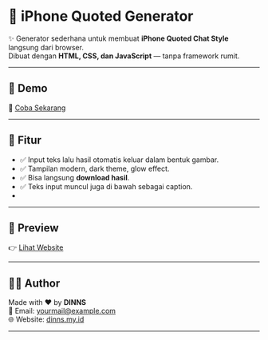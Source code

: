 # 📱 iPhone Quoted Generator  

✨ Generator sederhana untuk membuat **iPhone Quoted Chat Style** langsung dari browser.  
Dibuat dengan **HTML, CSS, dan JavaScript** — tanpa framework rumit.  

---

## 🌟 Demo
🔗 [Coba Sekarang](https://your-demo-link.com)  

---

## 🚀 Fitur
- ✅ Input teks lalu hasil otomatis keluar dalam bentuk gambar.  
- ✅ Tampilan modern, dark theme, glow effect.  
- ✅ Bisa langsung **download hasil**.  
- ✅ Teks input muncul juga di bawah sebagai caption.
-  
---

## 🔗 Preview
👉 [Lihat Website](https://your-demo-link.com)  

---

## 👨‍💻 Author
Made with ❤️ by **DINNS**  
📧 Email: yourmail@example.com  
🌐 Website: [dinns.my.id](https://dinns.my.id)  

---
